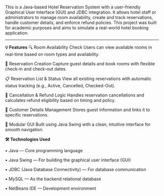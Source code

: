 This is a Java-based Hotel Reservation System with a user-friendly Graphical User Interface (GUI) and JDBC integration. It allows hotel staff or administrators to manage room availability, create and track reservations, handle customer details, and enforce refund policies. This project was built for academic purposes and aims to simulate a real-world hotel booking application.

-----------------------------------------------------------------------------------------

**💡 Features**
🔍 Room Availability Check
Users can view available rooms in real-time based on room types and availability.

📝 Reservation Creation
Capture guest details and book rooms with flexible check-in and check-out dates.

📋 Reservation List & Status
View all existing reservations with automatic status tracking (e.g., Active, Cancelled, Checked-Out).

🔄 Cancellation & Refund Logic
Handles reservation cancellations and calculates refund eligibility based on timing and policy.

🧾 Customer Details Management
Stores guest information and links it to specific reservations.

🧩 Modular GUI
Built using Java Swing with a clean, intuitive interface for smooth navigation.


**🛠 Technologies Used**

• Java — Core programming language

• Java Swing — For building the graphical user interface (GUI)

• JDBC (Java Database Connectivity) — For database communication

• MySQL — As the backend relational database

• NetBeans IDE — Development environment
